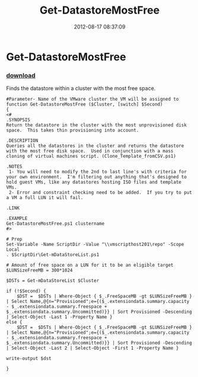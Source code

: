 ﻿---
pid:            3582
poster:         monahancj
title:          Get-DatastoreMostFree
date:           2012-08-17 08:37:09
format:         posh
parent:         0
parent:         0

---

# Get-DatastoreMostFree

### [download](3582.ps1)

Finds the datastore within a cluster with the most free space.

```posh
#Parameter- Name of the VMware cluster the VM will be assigned to
function Get-DatastoreMostFree ($Cluster, [switch] $Second)
{
<#
.SYNOPSIS
Return the datastore in the cluster with the most unprovisioned disk space.  This takes thin provisioning into account.

.DESCRIPTION
Queries all the datastores in the cluster and returns the datastore with the most free disk space.  Used in conjunction with a mass cloning of virtual machines script. (Clone_Template_fromCSV.ps1)

.NOTES
 1- You will need to modify the 2nd to last line's with criteria for your own environment.  I'm filtering out anything that's designed to hold guest VMs, like any datastores hosting ISO files and template VMs.
 2- Error and constraint checking need to be added.  If you try to put a VM a full LUN it will fail.
 
.LINK

.EXAMPLE
Get-DatastoreMostFree.ps1 clustername
#>

# Prep
Set-Variable -Name ScriptDir -Value "\\vmscripthost201\repo" -Scope Local
. $ScriptDir\Get-mDataStoreList.ps1

# Amount of free space on a LUN for it to be an eligible target
$LUNSizeFreeMB = 300*1024

$DSTs = Get-mDataStoreList $Cluster

if (!$Second) {
	$DST =  $DSTs | Where-Object { $_.FreeSpaceMB -gt $LUNSizeFreeMB } | Select Name,@{n="Provisioned";e={($_.extensiondata.summary.capacity - $_.extensiondata.summary.freespace + $_.extensiondata.summary.Uncommitted)}} | Sort Provisioned -Descending | Select-Object -Last 1 -Property Name }
else {
	$DST =  $DSTs | Where-Object { $_.FreeSpaceMB -gt $LUNSizeFreeMB } | Select Name,@{n="Provisioned";e={($_.extensiondata.summary.capacity - $_.extensiondata.summary.freespace + $_.extensiondata.summary.Uncommitted)}} | Sort Provisioned -Descending | Select-Object -Last 2 | Select-Object -First 1 -Property Name }

write-output $dst

}
```
